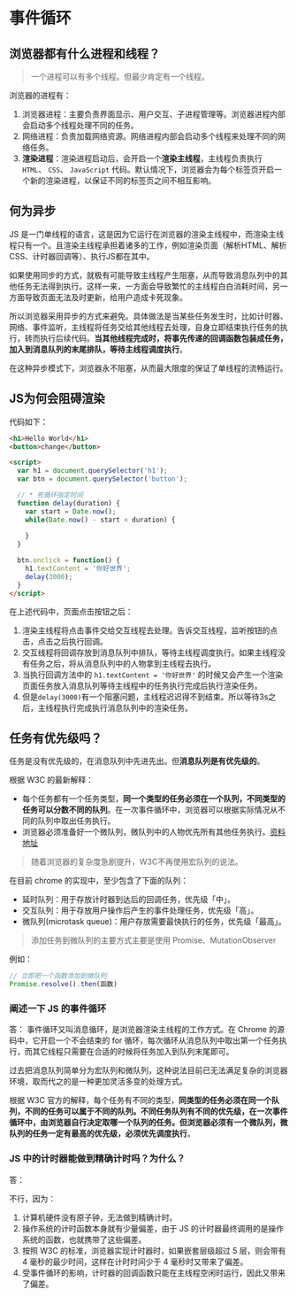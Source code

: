 # 事件循环

## 浏览器都有什么进程和线程？

> 一个进程可以有多个线程。但最少肯定有一个线程。

浏览器的进程有：

1. 浏览器进程：主要负责界面显示、用户交互、子进程管理等。浏览器进程内部会启动多个线程处理不同的任务。
2. 网络进程：负责加载网络资源。网络进程内部会启动多个线程来处理不同的网络任务。
3. **渲染进程**：渲染进程启动后，会开启一个**渲染主线程**，主线程负责执行 `HTML`、 `CSS`、 `JavaScript` 代码。默认情况下，浏览器会为每个标签页开启一个新的渲染进程，以保证不同的标签页之间不相互影响。

## 何为异步

JS 是一门单线程的语言，这是因为它运行在浏览器的渲染主线程中，而渲染主线程只有一个。且渲染主线程承担着诸多的工作，例如渲染页面（解析HTML、解析CSS、计时器回调等）、执行JS都在其中。

如果使用同步的方式，就极有可能导致主线程产生阻塞，从而导致消息队列中的其他任务无法得到执行。这样一来，一方面会导致繁忙的主线程白白消耗时间，另一方面导致页面无法及时更新，给用户造成卡死现象。

所以浏览器采用异步的方式来避免。具体做法是当某些任务发生时，比如计时器、网络、事件监听，主线程将任务交给其他线程去处理，自身立即结束执行任务的执行，转而执行后续代码。**当其他线程完成时，将事先传递的回调函数包装成任务，加入到消息队列的末尾排队，等待主线程调度执行**。

在这种异步模式下，浏览器永不阻塞，从而最大限度的保证了单线程的流畅运行。

## JS为何会阻碍渲染

代码如下：

```html
<h1>Hello World</h1>
<button>change</button>

<script>
  var h1 = document.querySelector('h1');
  var btn = document.querySelector('button');

  // * 死循环指定时间
  function delay(duration) {
    var start = Date.now();
    while(Date.now() - start < duration) {
      
    }
  }

  btn.onclick = function() {
    h1.textContent = '你好世界';
    delay(3000);
  }
</script>
```

在上述代码中，页面点击按钮之后：

1. 渲染主线程将点击事件交给交互线程去处理。告诉交互线程，监听按钮的点击，点击之后执行回调。
2. 交互线程将回调存放到消息队列中排队，等待主线程调度执行。如果主线程没有任务之后，将从消息队列中的人物拿到主线程去执行。
3. 当执行回调方法中的 `h1.textContent = '你好世界'` 的时候又会产生一个渲染页面任务放入消息队列等待主线程中的任务执行完成后执行渲染任务。
4. 但是`delay(3000)`有一个阻塞问题，主线程迟迟得不到结束。所以等待3s之后，主线程执行完成执行消息队列中的渲染任务。

## 任务有优先级吗？

任务是没有优先级的，在消息队列中先进先出。但**消息队列是有优先级的**。

根据 W3C 的最新解释：
  
- 每个任务都有一个任务类型，**同一个类型的任务必须在一个队列，不同类型的任务可以分数不同的队列**。在一次事件循环中，浏览器可以根据实际情况从不同的队列中取出任务执行。
- 浏览器必须准备好一个微队列，微队列中的人物优先所有其他任务执行。[资料地址](https://html.spec.whatwg.org/multipage/webappapis.html#perform-a-microtask-checkpoint)

> 随着浏览器的复杂度急剧提升，W3C不再使用宏队列的说法。

在目前 chrome 的实现中，至少包含了下面的队列：

- 延时队列：用于存放计时器到达后的回调任务，优先级「中」。
- 交互队列：用于存放用户操作后产生的事件处理任务，优先级「高」。
- 微队列(microtask queue)：用户存放需要最快执行的任务，优先级「最高」。

> 添加任务到微队列的主要方式主要是使用 Promise、MutationObserver

例如：

```js
// 立即把一个函数添加到微队列
Promise.resolve().then(函数)
```

### 阐述一下 JS 的事件循环

答：
事件循环又叫消息循环，是浏览器渲染主线程的工作方式。在 Chrome 的源码中，它开启一个不会结束的 for 循环，每次循环从消息队列中取出第一个任务执行，而其它线程只需要在合适的时候将任务加入到队列末尾即可。

过去把消息队列简单分为宏队列和微队列，这种说法目前已无法满足复杂的浏览器环境，取而代之的是一种更加灵活多变的处理方式。

根据 W3C 官方的解释，每个任务有不同的类型，**同类型的任务必须在同一个队列，不同的任务可以属于不同的队列。不同任务队列有不同的优先级，在一次事件循环中，由浏览器自行决定取哪一个队列的任务。但浏览器必须有一个微队列，微队列的任务一定有最高的优先级，必须优先调度执行**。


### JS 中的计时器能做到精确计时吗？为什么？

答：

不行，因为：

1. 计算机硬件没有原子钟，无法做到精确计时。
2. 操作系统的计时函数本身就有少量偏差，由于 JS 的计时器最终调用的是操作系统的函数，也就携带了这些偏差。
3. 按照 W3C 的标准，浏览器实现计时器时，如果嵌套层级超过 5 层，则会带有 4 毫秒的最少时间，这样在计时时间少于 4 毫秒时又带来了偏差。
4. 受事件循环的影响，计时器的回调函数只能在主线程空闲时运行，因此又带来了偏差。